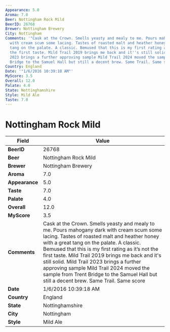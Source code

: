 ```yaml
---
Appearance: 5.0
Aroma: 7.0
Beer: Nottingham Rock Mild
BeerID: 26768
Brewer: Nottingham Brewery
City: Nottingham
Comments: '"Cask at the Crown. Smells yeasty and mealy to me. Pours mahogany dark
  with cream scum some lacing. Tastes of roasted malt and heather honey with a great
  tang on the palate. A classic. Bemused that this is my first rating as it’s not
  the first taste. Mild Trail 2019 brings me back and it''s still solid. Mild Trail
  2023 brings a further approving sample Mild Trail 2024 moved the sample from Trent
  Bridge to the Samuel Hall but still a decent brew. Same Trail. Same score"'
Country: England
Date: '"1/6/2016 10:39:18 AM"'
MyScore: 3.5
Overall: 12.0
Palate: 4.0
State: Nottinghamshire
Style: Mild Ale
Taste: 7.0
---
```


# Nottingham Rock Mild

| Field         | Value |
|---------------|-------|
| **BeerID** | 26768 |
| **Beer** | Nottingham Rock Mild |
| **Brewer** | Nottingham Brewery |
| **Aroma** | 7.0 |
| **Appearance** | 5.0 |
| **Taste** | 7.0 |
| **Palate** | 4.0 |
| **Overall** | 12.0 |
| **MyScore** | 3.5 |
| **Comments** | Cask at the Crown. Smells yeasty and mealy to me. Pours mahogany dark with cream scum some lacing. Tastes of roasted malt and heather honey with a great tang on the palate. A classic. Bemused that this is my first rating as it’s not the first taste. Mild Trail 2019 brings me back and it's still solid. Mild Trail 2023 brings a further approving sample Mild Trail 2024 moved the sample from Trent Bridge to the Samuel Hall but still a decent brew. Same Trail. Same score |
| **Date** | 1/6/2016 10:39:18 AM |
| **Country** | England |
| **State** | Nottinghamshire |
| **City** | Nottingham |
| **Style** | Mild Ale |
